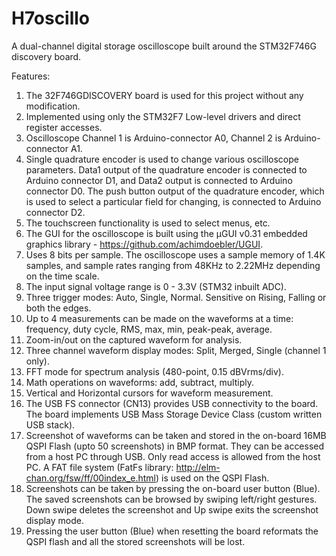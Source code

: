# H7oscillo
 A dual-channel digital storage oscilloscope built around the STM32F746G discovery board.

Features:
1) The 32F746GDISCOVERY board is used for this project without any modification.
2) Implemented using only the STM32F7 Low-level drivers and direct register accesses.
3) Oscilloscope Channel 1 is Arduino-connector A0, Channel 2 is Arduino-connector A1. 
4) Single quadrature encoder is used to change various oscilloscope parameters. Data1 output of the quadrature encoder is connected to Arduino connector D1, and Data2 output is connected to Arduino connector D0. The push button output of the quadrature encoder, which is used to select a particular field for changing, is connected to Arduino connector D2.
5) The touchscreen functionality is used to select menus, etc.
6) The GUI for the oscilloscope is built using the µGUI v0.31 embedded graphics library - https://github.com/achimdoebler/UGUI. 
7) Uses 8 bits per sample. The oscilloscope uses a sample memory of 1.4K samples, and sample rates ranging from 48KHz to 2.22MHz depending on the time scale.
8) The input signal voltage range is 0 - 3.3V (STM32 inbuilt ADC).
9) Three trigger modes: Auto, Single, Normal. Sensitive on Rising, Falling or both the edges.
10) Up to 4 measurements can be made on the waveforms at a time: frequency, duty cycle, RMS, max, min, peak-peak, average.
11) Zoom-in/out on the captured waveform for analysis.
12) Three channel waveform display modes: Split, Merged, Single (channel 1 only).
13) FFT mode for spectrum analysis (480-point, 0.15 dBVrms/div).
14) Math operations on waveforms: add, subtract, multiply.
15) Vertical and Horizontal cursors for waveform measurement.
16) The USB FS connector (CN13) provides USB connectivity to the board. The board implements USB Mass Storage Device Class (custom written USB stack).
17) Screenshot of waveforms can be taken and stored in the on-board 16MB QSPI Flash (upto 50 screenshots) in BMP format. They can be accessed from a host PC through USB. Only read access is allowed from the host PC. A FAT file system (FatFs library: http://elm-chan.org/fsw/ff/00index_e.html) is used on the QSPI Flash.
18) Screenshots can be taken by pressing the on-board user button (Blue). The saved screenshots can be browsed by swiping left/right gestures. Down swipe 
deletes the screenshot and Up swipe exits the screenshot display mode.
19) Pressing the user button (Blue) when resetting the board reformats the QSPI flash and all the stored screenshots will be lost.
